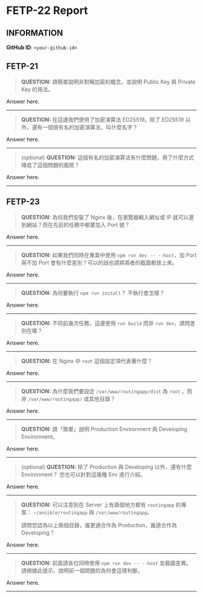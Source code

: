 # FETP-22 Report

## INFORMATION
**GitHub ID**: `<your-github-id>`

## FETP-21

> **QUESTION:** 請簡單說明非對稱加密的概念。並說明 Public Key 與 Private Key 的用法。

Answer here.

---

> **QUESTION:** 在這邊我們使用了加密演算法 ED25519。除了 ED25519 以外，還有一個很有名的加密演算法，叫什麼名字？

Answer here.

---

> (optional) **QUESTION:** 這個有名的加密演算法有什麼問題，用了什麼方式降低了這個問題的風險？

Answer here.

---

## FETP-23

> **QUESTION:** 為何我們安裝了 Nginx 後，在瀏覽器輸入網址或 IP 就可以連到網站？而在先前的任務中都要加入 Port 號？

Answer here.

---

> **QUESTION:** 如果我們同時在專案中使用 `npm run dev -- --host`，加 Port 與不加 Port 會有什麼差別？可以的話也請將兩者的截圖都放上來。

Answer here.

---

> **QUESTION:** 為何要執行 `npm run install`？ 不執行會怎樣？

Answer here.

---

> **QUESTION:** 不同前幾次任務，這邊使用 `run build` 而非 `run dev`，請問差別在哪？

Answer here.

---

> **QUESTION:** 在 Nginx 中 `root` 這個設定項代表著什麼？

Answer here.

---

> **QUESTION:** 為什麼我們要設定 `/var/www/routingapp/dist` 為 `root` ，而非 `/var/www/routingapp/` 或其他目錄？

Answer here.

---

> **QUESTION:** 請「簡單」說明 Production Environment 與 Developing Environment。

Answer here.

---

> (optional) **QUESTION:** 除了 Production 與 Developing 以外，還有什麼 Environment？ 您也可以針對這幾種 Env 進行介紹。

Answer here.

---

> **QUESTION:** 可以注意到在 Server 上有兩個地方都有 `routingapp` 的專案： `~/ansible/routingapp` 與 `/var/www/routingapp`。
>
> 請問您認為以上兩個目錄，誰更適合作為 Production，誰適合作為 Developing？

Answer here.

---

> **QUESTION:** 前面請各位同時使用 `npm run dev -- --host` 並截圖差異。請根據此提示，說明前一個問題的為何會這樣判斷。

Answer here.

---